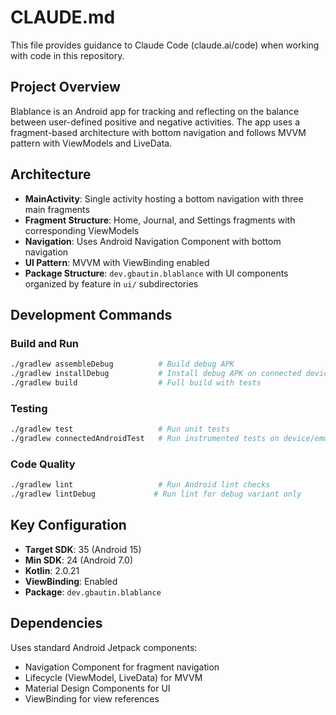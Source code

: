 # CLAUDE.md

This file provides guidance to Claude Code (claude.ai/code) when working with code in this repository.

## Project Overview

Blablance is an Android app for tracking and reflecting on the balance between user-defined positive and negative activities. The app uses a fragment-based architecture with bottom navigation and follows MVVM pattern with ViewModels and LiveData.

## Architecture

- **MainActivity**: Single activity hosting a bottom navigation with three main fragments
- **Fragment Structure**: Home, Journal, and Settings fragments with corresponding ViewModels
- **Navigation**: Uses Android Navigation Component with bottom navigation
- **UI Pattern**: MVVM with ViewBinding enabled
- **Package Structure**: `dev.gbautin.blablance` with UI components organized by feature in `ui/` subdirectories

## Development Commands

### Build and Run
```bash
./gradlew assembleDebug          # Build debug APK
./gradlew installDebug           # Install debug APK on connected device
./gradlew build                  # Full build with tests
```

### Testing
```bash
./gradlew test                   # Run unit tests
./gradlew connectedAndroidTest   # Run instrumented tests on device/emulator
```

### Code Quality
```bash
./gradlew lint                   # Run Android lint checks
./gradlew lintDebug             # Run lint for debug variant only
```

## Key Configuration

- **Target SDK**: 35 (Android 15)
- **Min SDK**: 24 (Android 7.0)
- **Kotlin**: 2.0.21
- **ViewBinding**: Enabled
- **Package**: `dev.gbautin.blablance`

## Dependencies

Uses standard Android Jetpack components:
- Navigation Component for fragment navigation
- Lifecycle (ViewModel, LiveData) for MVVM
- Material Design Components for UI
- ViewBinding for view references